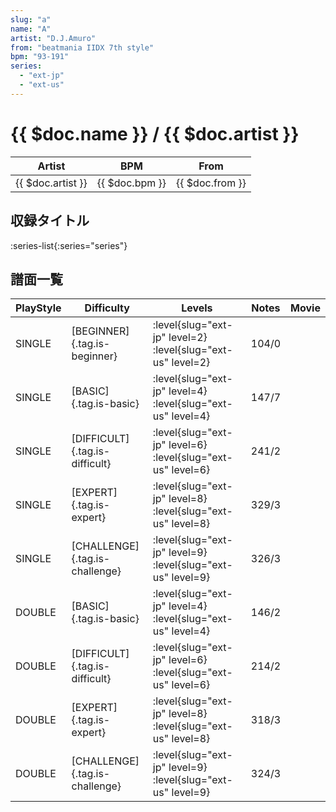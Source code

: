 ```yaml
---
slug: "a"
name: "A"
artist: "D.J.Amuro"
from: "beatmania IIDX 7th style"
bpm: "93-191"
series:
  - "ext-jp"
  - "ext-us"
---
```


# {{ $doc.name }} / {{ $doc.artist }}

|Artist|BPM|From|
|------|---|----|
|{{ $doc.artist }}|{{ $doc.bpm }}|{{ $doc.from }}|

## 収録タイトル

:series-list{:series="series"}

## 譜面一覧

|PlayStyle|Difficulty|Levels|Notes|Movie|
|---------|----------|------|-----|-----|
|SINGLE|[BEGINNER]{.tag.is-beginner}|:level{slug="ext-jp" level=2} :level{slug="ext-us" level=2}|104/0||
|SINGLE|[BASIC]{.tag.is-basic}|:level{slug="ext-jp" level=4} :level{slug="ext-us" level=4}|147/7||
|SINGLE|[DIFFICULT]{.tag.is-difficult}|:level{slug="ext-jp" level=6} :level{slug="ext-us" level=6}|241/2||
|SINGLE|[EXPERT]{.tag.is-expert}|:level{slug="ext-jp" level=8} :level{slug="ext-us" level=8}|329/3||
|SINGLE|[CHALLENGE]{.tag.is-challenge}|:level{slug="ext-jp" level=9} :level{slug="ext-us" level=9}|326/3||
|DOUBLE|[BASIC]{.tag.is-basic}|:level{slug="ext-jp" level=4} :level{slug="ext-us" level=4}|146/2||
|DOUBLE|[DIFFICULT]{.tag.is-difficult}|:level{slug="ext-jp" level=6} :level{slug="ext-us" level=6}|214/2||
|DOUBLE|[EXPERT]{.tag.is-expert}|:level{slug="ext-jp" level=8} :level{slug="ext-us" level=8}|318/3||
|DOUBLE|[CHALLENGE]{.tag.is-challenge}|:level{slug="ext-jp" level=9} :level{slug="ext-us" level=9}|324/3||
